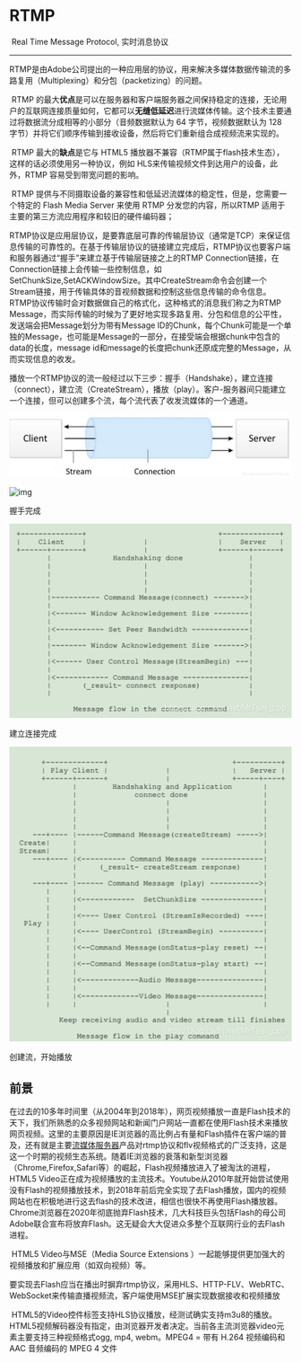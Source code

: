 # RTMP

​		Real Time Message Protocol, 实时消息协议

---

​		RTMP是由Adobe公司提出的一种应用层的协议，用来解决多媒体数据传输流的多路复用（Multiplexing）和分包（packetizing）的问题。

​		RTMP 的最大**优点**是可以在服务器和客户端服务器之间保持稳定的连接，无论用户的互联网连接质量如何，它都可以**无缝低延迟**进行流媒体传输。这个技术主要通过将数据流分成相等的小部分（音频数据默认为 64 字节，视频数据默认为 128 字节）并将它们顺序传输到接收设备，然后将它们重新组合成视频流来实现的。

​		RTMP 最大的**缺点**是它与 HTML5 播放器不兼容（RTMP属于flash技术生态），这样的话必须使用另一种协议，例如 HLS来传输视频文件到达用户的设备，此外，RTMP 容易受到带宽问题的影响。

​		RTMP 提供与不同摄取设备的兼容性和低延迟流媒体的稳定性，但是，您需要一个特定的 Flash Media Server 来使用 RTMP 分发您的内容，所以RTMP 适用于主要的第三方流应用程序和较旧的硬件编码器；





​		RTMP协议是应用层协议，是要靠底层可靠的传输层协议（通常是TCP）来保证信息传输的可靠性的。在基于传输层协议的链接建立完成后，RTMP协议也要客户端和服务器通过“握手”来建立基于传输层链接之上的RTMP Connection链接，在Connection链接上会传输一些控制信息，如SetChunkSize,SetACKWindowSize。其中CreateStream命令会创建一个Stream链接，用于传输具体的音视频数据和控制这些信息传输的命令信息。
​    RTMP协议传输时会对数据做自己的格式化，这种格式的消息我们称之为RTMP Message，而实际传输的时候为了更好地实现多路复用、分包和信息的公平性，发送端会把Message划分为带有Message ID的Chunk，每个Chunk可能是一个单独的Message，也可能是Message的一部分，在接受端会根据chunk中包含的data的长度，message id和message的长度把chunk还原成完整的Message，从而实现信息的收发。

​		播放一个RTMP协议的流一般经过以下三步：握手（Handshake），建立连接（connect），建立流（CreateStream），播放（play）。
​    客户-服务器间只能建立一个连接，但可以创建多个流，每个流代表了收发流媒体的一个通道。

![img](https://raw.githubusercontent.com/Mocearan/picgo-server/main/8e1fbff1fe2b0c6485843ff8bf97da10.png)

![img](https://img-blog.csdnimg.cn/img_convert/f29857b212e51e32cbc94e95c9a2435c.png)

 握手完成

![img](https://raw.githubusercontent.com/Mocearan/picgo-server/main/d42312a4ae4e73489e38cdb3f4f29b44.png)

 建立连接完成

![img](https://raw.githubusercontent.com/Mocearan/picgo-server/main/3b77b88dda296624e0ab21432a5d3d80.png)

创建流，开始播放



## 前景

​		在过去的10多年时间里（从2004年到2018年），网页视频播放一直是Flash技术的天下，我们所熟悉的众多视频网站和新闻门户网站一直都在使用Flash技术来播放网页视频。这里的主要原因是IE浏览器的高比例占有量和Flash插件在客户端的普及，还有就是主要[流媒体服务器](https://so.csdn.net/so/search?q=流媒体服务器&spm=1001.2101.3001.7020)产品对rtmp协议和flv视频格式的广泛支持，这是这一个时期的视频生态系统。
​    随着IE浏览器的衰落和新型浏览器（Chrome,Firefox,Safari等）的崛起，Flash视频播放进入了被淘汰的进程，HTML5 Video正在成为视频播放的主流技术。Youtube从2010年就开始尝试使用没有Flash的视频播放技术，到2018年前后完全实现了去Flash播放，国内的视频网站也在积极地进行这去flash的技术改进，相信也很快不再使用Flash播放器。Chrome浏览器在2020年彻底抛弃Flash技术，几大科技巨头包括Flash的母公司Adobe联合宣布将放弃Flash。这无疑会大大促进众多整个互联网行业的去Flash进程。

​    HTML5 Video与MSE（Media Source Extensions ）一起能够提供更加强大的视频播放和扩展应用（如双向视频）等。

​    要实现去Flash应当在播出时摒弃rtmp协议，采用HLS、HTTP-FLV、WebRTC、WebSocket来传输直播视频流，客户端使用MSE扩展实现数据接收和视频播放

​    HTML5的Video控件标签支持HLS协议播放，经测试确实支持m3u8的播放。
HTML5视频解码器没有指定，由浏览器开发者决定。当前各主流浏览器video元素主要支持三种视频格式ogg, mp4, webm。MPEG4 = 带有 H.264 视频编码和 AAC 音频编码的 MPEG 4 文件